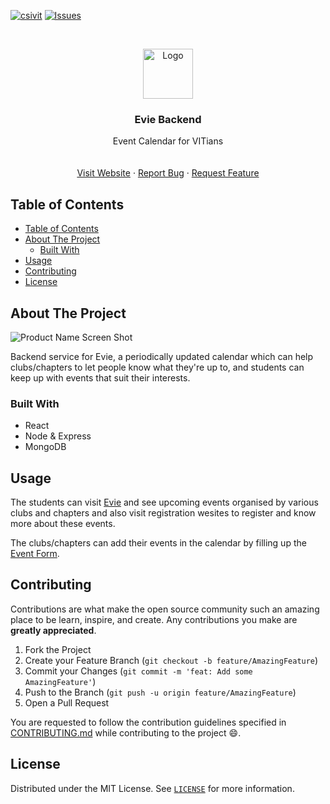 [![csivit][csivitu-shield]][csivitu-url]
[![Issues][issues-shield]][issues-url]

<!-- PROJECT LOGO -->
<br />
<p align="center">
  <a href="https://github.com/csivitu/Template">
    <img src="https://csivit.com/images/favicon.png" alt="Logo" width="80">
  </a>

  <h3 align="center">Evie Backend</h3>

  <p align="center">
    Event Calendar for VITians
    <br />
    <br />
    <br />
    <a href="https://evie.csivit.com">Visit Website</a>
    ·
    <a href="https://github.com/csivitu/Evie-Backend/issues">Report Bug</a>
    ·
    <a href="https://github.com/csivitu/Evie-Backend/issues">Request Feature</a>
  </p>
</p>



<!-- TABLE OF CONTENTS -->
## Table of Contents

- [Table of Contents](#table-of-contents)
- [About The Project](#about-the-project)
  - [Built With](#built-with)
- [Usage](#usage)
- [Contributing](#contributing)
- [License](#license)



<!-- ABOUT THE PROJECT -->
## About The Project

![Product Name Screen Shot](https://i.imgur.com/0Pl0alg.png)

Backend service for Evie, a periodically updated calendar which can help clubs/chapters to let people know what they're up to, and students can keep up with events that suit their interests.


### Built With

* React
* Node & Express
* MongoDB







<!-- USAGE EXAMPLES -->
## Usage

The students can visit [Evie](https://evie.csivit.com) and see upcoming events organised by various clubs and chapters and also visit registration wesites to register and know more about these events.

The clubs/chapters can add their events in the calendar by filling up the [Event Form](https://evie.csivit.com/addevent).







<!-- CONTRIBUTING -->
## Contributing

Contributions are what make the open source community such an amazing place to be learn, inspire, and create. Any contributions you make are **greatly appreciated**.

1. Fork the Project
2. Create your Feature Branch (`git checkout -b feature/AmazingFeature`)
3. Commit your Changes (`git commit -m 'feat: Add some AmazingFeature'`)
4. Push to the Branch (`git push -u origin feature/AmazingFeature`)
5. Open a Pull Request

You are requested to follow the contribution guidelines specified in [CONTRIBUTING.md](./CONTRIBUTING.md) while contributing to the project :smile:.

<!-- LICENSE -->
## License

Distributed under the MIT License. See [`LICENSE`](./LICENSE) for more information.




<!-- MARKDOWN LINKS & IMAGES -->
<!-- https://www.markdownguide.org/basic-syntax/#reference-style-links -->
[csivitu-shield]: https://img.shields.io/badge/csivitu-csivitu-blue
[csivitu-url]: https://csivit.com
[issues-shield]: https://img.shields.io/github/issues/csivitu/Template.svg?style=flat-square
[issues-url]: https://github.com/csivitu/Template/issues